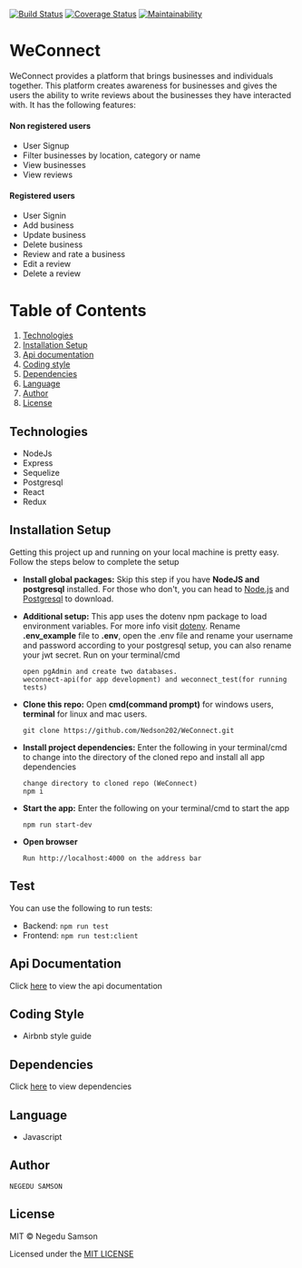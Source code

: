 [![Build Status](https://travis-ci.org/Nedson202/WeConnect.svg?branch=develop)](https://travis-ci.org/Nedson202/WeConnect)
[![Coverage Status](https://coveralls.io/repos/github/Nedson202/WeConnect/badge.svg?branch=develop)](https://coveralls.io/github/Nedson202/WeConnect?branch=develop)
[![Maintainability](https://api.codeclimate.com/v1/badges/6808b37fda49d6be7e63/maintainability)](https://codeclimate.com/github/Nedson202/WeConnect/maintainability)

# WeConnect
WeConnect provides a platform that brings businesses and individuals together. This platform creates awareness for businesses and gives the users the ability to write reviews about the businesses they have interacted with. 
It has the following features:

#### Non registered users
* User Signup
* Filter businesses by location, category or name
* View businesses
* View reviews

#### Registered users
* User Signin
* Add business
* Update business
* Delete business
* Review and rate a business
* Edit a review
* Delete a review


# Table of Contents
1. [Technologies](https://github.com/Nedson202/WeConnect#technologies)
2. [Installation Setup](https://github.com/Nedson202/WeConnect#installation-setup)
3. [Api documentation](https://github.com/Nedson202/WeConnect#api-documentation)
4. [Coding style](https://github.com/Nedson202/WeConnect#coding-style)
5. [Dependencies](https://github.com/Nedson202/WeConnect#dependencies)
6. [Language](https://github.com/Nedson202/WeConnect#language)
7. [Author](https://github.com/Nedson202/WeConnect#author)
8. [License](https://github.com/Nedson202/WeConnect#license)


## Technologies
* NodeJs
* Express
* Sequelize
* Postgresql
* React
* Redux

## Installation Setup
Getting this project up and running on your local machine is pretty easy. Follow the steps below to complete the setup
* **Install global packages:** Skip this step if you have **NodeJS and postgresql** installed. For those who don't, you can head to [Node.js](https://nodejs.org/en/download/) and [Postgresql](https://www.postgresql.org/download/) to download.
    
* **Additional setup:** This app uses the dotenv npm package to load environment variables. For more info visit [dotenv](https://www.npmjs.com/package/dotenv). Rename **.env_example** file to **.env**, open the .env file and rename your username and password according to your postgresql setup, you can also rename your jwt secret. Run on your terminal/cmd

      open pgAdmin and create two databases. 
      weconnect-api(for app development) and weconnect_test(for running tests)

* **Clone this repo:** Open **cmd(command prompt)** for windows users, **terminal** for linux and mac users. 
    
      git clone https://github.com/Nedson202/WeConnect.git

* **Install project dependencies:** Enter the following in your terminal/cmd to change into the directory of the cloned repo and install all app dependencies

      change directory to cloned repo (WeConnect)
      npm i
      
* **Start the app:** Enter the following on your terminal/cmd to start the app
    
      npm run start-dev
      
* **Open browser**

      Run http://localhost:4000 on the address bar
      
## Test
 You can use the following to run tests:
* Backend:      `npm run test`
* Frontend:     `npm run test:client`


## Api Documentation
Click [here](https://weconnect-samson.herokuapp.com/api-docs/) to view the api documentation 

## Coding Style
* Airbnb style guide

## Dependencies
Click [here](https://github.com/Nedson202/WeConnect/blob/develop/package.json) to view dependencies

## Language
* Javascript
      
## Author

    NEGEDU SAMSON
      
## License

MIT © Negedu Samson

Licensed under the [MIT LICENSE](https://github.com/Nedson202/WeConnect/blob/develop/LICENSE)
